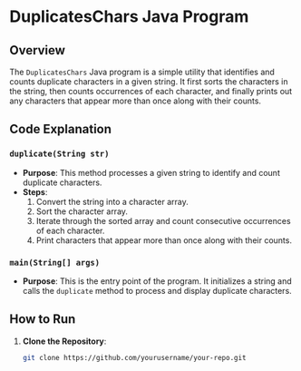 # DuplicatesChars Java Program

## Overview

The `DuplicatesChars` Java program is a simple utility that identifies and counts duplicate characters in a given string. It first sorts the characters in the string, then counts occurrences of each character, and finally prints out any characters that appear more than once along with their counts.

## Code Explanation

### `duplicate(String str)`

- **Purpose**: This method processes a given string to identify and count duplicate characters.
- **Steps**:
  1. Convert the string into a character array.
  2. Sort the character array.
  3. Iterate through the sorted array and count consecutive occurrences of each character.
  4. Print characters that appear more than once along with their counts.

### `main(String[] args)`

- **Purpose**: This is the entry point of the program. It initializes a string and calls the `duplicate` method to process and display duplicate characters.

## How to Run

1. **Clone the Repository**:
   ```bash
   git clone https://github.com/yourusername/your-repo.git
